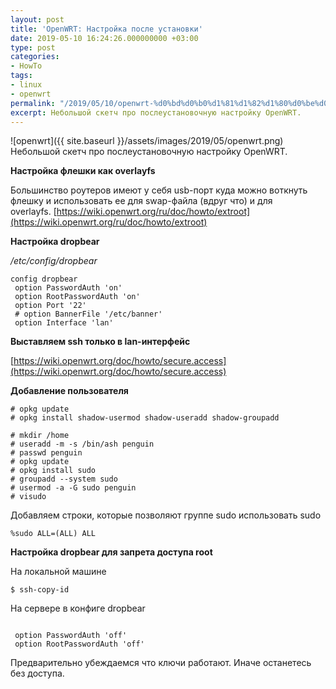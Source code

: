 ```yaml
---
layout: post
title: 'OpenWRT: Настройка после установки'
date: 2019-05-10 16:24:26.000000000 +03:00
type: post
categories:
- HowTo
tags:
- linux
- openwrt
permalink: "/2019/05/10/openwrt-%d0%bd%d0%b0%d1%81%d1%82%d1%80%d0%be%d0%b9%d0%ba%d0%b0-%d0%bf%d0%be%d1%81%d0%bb%d0%b5-%d1%83%d1%81%d1%82%d0%b0%d0%bd%d0%be%d0%b2%d0%ba%d0%b8/"
excerpt: Небольшой скетч про послеустановочную настройку OpenWRT.
---
```

![openwrt]({{ site.baseurl }}/assets/images/2019/05/openwrt.png) Небольшой скетч про послеустановочную настройку OpenWRT.

**Настройка флешки как overlayfs**

Большинство роутеров имеют у себя usb-порт куда можно воткнуть флешку и использовать ее для swap-файла (вдруг что) и для overlayfs.&nbsp;[https://wiki.openwrt.org/ru/doc/howto/extroot](https://wiki.openwrt.org/ru/doc/howto/extroot)

**Настройка dropbear**

_/etc/config/dropbear_

```
config dropbear  
 option PasswordAuth 'on'  
 option RootPasswordAuth 'on'  
 option Port '22'  
 # option BannerFile '/etc/banner'  
 option Interface 'lan'  

```

**Выставляем ssh только в lan-интерфейс**

[https://wiki.openwrt.org/doc/howto/secure.access](https://wiki.openwrt.org/doc/howto/secure.access)

**Добавление пользователя**

```
# opkg update  
# opkg install shadow-usermod shadow-useradd shadow-groupadd
```

```
# mkdir /home  
# useradd -m -s /bin/ash penguin  
# passwd penguin  
# opkg update  
# opkg install sudo  
# groupadd --system sudo  
# usermod -a -G sudo penguin  
# visudo
```

Добавляем строки, которые позволяют группе sudo использовать sudo

```shell
%sudo ALL=(ALL) ALL
```

**Настройка dropbear для запрета доступа root**

На локальной машине

```shell
$ ssh-copy-id 
```

На сервере в конфиге dropbear

```
  
 option PasswordAuth 'off'  
 option RootPasswordAuth 'off'  

```

Предварительно убеждаемся что ключи работают. Иначе останетесь без доступа.

